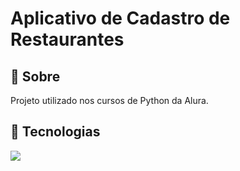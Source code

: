 <h1>Aplicativo de Cadastro de Restaurantes</h1>

<h2>🔖 Sobre</h2>
<p>Projeto utilizado nos cursos de Python da Alura.</p>

## 🚀 Tecnologias
<div>
  <img src="https://img.shields.io/badge/Python-239120?style=for-the-badge&logo=python5&logoColor=white">
 </div>
